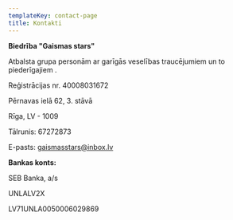 ```yaml
---
templateKey: contact-page
title: Kontakti
---
```

**Biedrība "Gaismas stars"**

Atbalsta grupa personām ar garīgās veselības traucējumiem un to piederīgajiem .



Reģistrācijas nr. 40008031672

Pērnavas ielā 62, 3. stāvā

Rīga, LV - 1009



Tālrunis: 67272873

E-pasts: gaismasstars@inbox.lv



**Bankas konts:** 

SEB Banka, a/s

UNLALV2X

LV71UNLA0050006029869
